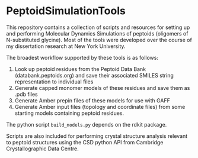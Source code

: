 # PeptoidSimulationTools

This repository contains a collection of scripts and resources for setting up and performing Molecular Dynamics Simulations of peptoids (oligomers of N-substituted glycine). Most of the tools were developed over the course of my dissertation research at New York University.

The broadest workflow supported by these tools is as follows:
1. Look up peptoid residues from the Peptoid Data Bank (databank.peptoids.org) and save their associated SMILES string representation to individual files
2. Generate capped monomer models of these residues and save them as .pdb files
3. Generate Amber prepin files of these models for use with GAFF
4. Generate Amber input files (topology and coordinate files) from some starting models containing peptoid residues.

The python script `build_models.py` depends on the rdkit package.

Scripts are also included for performing crystal structure analysis relevant to peptoid structures using the CSD python API from Cambridge Crystallographic Data Centre.

